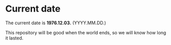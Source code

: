 # Current date

The current date is **1976.12.03.** (YYYY.MM.DD.)

This repository will be good when the world ends, so we will know how long it lasted.